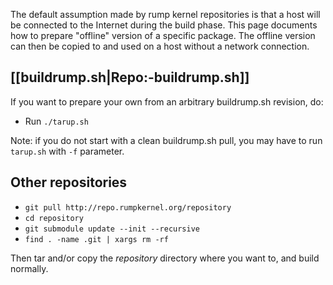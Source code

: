 The default assumption made by rump kernel repositories is that a host will be connected to the Internet during the build phase.  This page documents how to prepare "offline" version of a specific package.  The offline version can then be copied to and used on a host without a network connection.

[[buildrump.sh|Repo:-buildrump.sh]]
-----------------------------------

If you want to prepare your own from an arbitrary buildrump.sh revision, do:

* Run `./tarup.sh`

Note: if you do not start with a clean buildrump.sh pull, you may have to run `tarup.sh` with `-f` parameter.

Other repositories
------------------

* `git pull http://repo.rumpkernel.org/repository`
* `cd repository`
* `git submodule update --init --recursive`
* `find . -name .git | xargs rm -rf`

Then tar and/or copy the _repository_ directory where you want to, and build normally.
